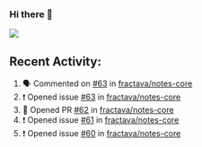 ### Hi there 👋

![](https://github-readme-stats.vercel.app/api?username=TessyPowder&show_icons=true&include_all_commits=true&hide_title=true)

## Recent Activity:
<!--START_SECTION:activity-->
1. 🗣 Commented on [#63](https://github.com//fractava/notes-core/issues/63) in [fractava/notes-core](https://github.com//fractava/notes-core)
2. ❗️ Opened issue [#63](https://github.com//fractava/notes-core/issues/63) in [fractava/notes-core](https://github.com//fractava/notes-core)
3. 💪 Opened PR [#62](https://github.com//fractava/notes-core/pull/62) in [fractava/notes-core](https://github.com//fractava/notes-core)
4. ❗️ Opened issue [#61](https://github.com//fractava/notes-core/issues/61) in [fractava/notes-core](https://github.com//fractava/notes-core)
5. ❗️ Opened issue [#60](https://github.com//fractava/notes-core/issues/60) in [fractava/notes-core](https://github.com//fractava/notes-core)
<!--END_SECTION:activity-->

<!--
**TessyPowder/TessyPowder** is a ✨ _special_ ✨ repository because its `README.md` (this file) appears on your GitHub profile.

Here are some ideas to get you started:

- 🔭 I’m currently working on ...
- 🌱 I’m currently learning ...
- 👯 I’m looking to collaborate on ...
- 🤔 I’m looking for help with ...
- 💬 Ask me about ...
- 📫 How to reach me: ...
- 😄 Pronouns: ...
- ⚡ Fun fact: ...
-->
